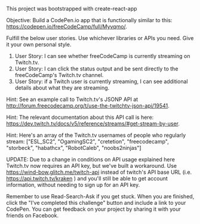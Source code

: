 This project was bootstrapped with create-react-app


Objective: Build a CodePen.io app that is functionally similar to this: https://codepen.io/freeCodeCamp/full/Myvqmo/.

Fulfill the below user stories. Use whichever libraries or APIs you need. Give it your own personal style.

1. User Story: I can see whether freeCodeCamp is currently streaming on Twitch.tv.
2. User Story: I can click the status output and be sent directly to the freeCodeCamp's Twitch.tv channel.
3. User Story: if a Twitch user is currently streaming, I can see additional details about what they are streaming.

Hint: See an example call to Twitch.tv's JSONP API at http://forum.freecodecamp.org/t/use-the-twitchtv-json-api/19541.

Hint: The relevant documentation about this API call is here: https://dev.twitch.tv/docs/v5/reference/streams/#get-stream-by-user.

Hint: Here's an array of the Twitch.tv usernames of people who regularly stream: ["ESL_SC2", "OgamingSC2", "cretetion", "freecodecamp", "storbeck", "habathcx", "RobotCaleb", "noobs2ninjas"]

UPDATE: Due to a change in conditions on API usage explained here Twitch.tv now requires an API key, but we've built a workaround. Use https://wind-bow.glitch.me/twitch-api instead of twitch's API base URL (i.e. https://api.twitch.tv/kraken ) and you'll still be able to get account information, without needing to sign up for an API key.

Remember to use Read-Search-Ask if you get stuck.
When you are finished, click the "I've completed this challenge" button and include a link to your CodePen.
You can get feedback on your project by sharing it with your friends on Facebook.
